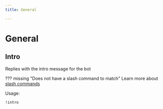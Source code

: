 ```yaml
---
title: General

---
```

# General



## Intro

Replies with the intro message for the bot

??? missing "Does not have a slash command to match"
	Learn more about [slash commands](/#slash-commands)

Usage:

```md
!intro 
```
